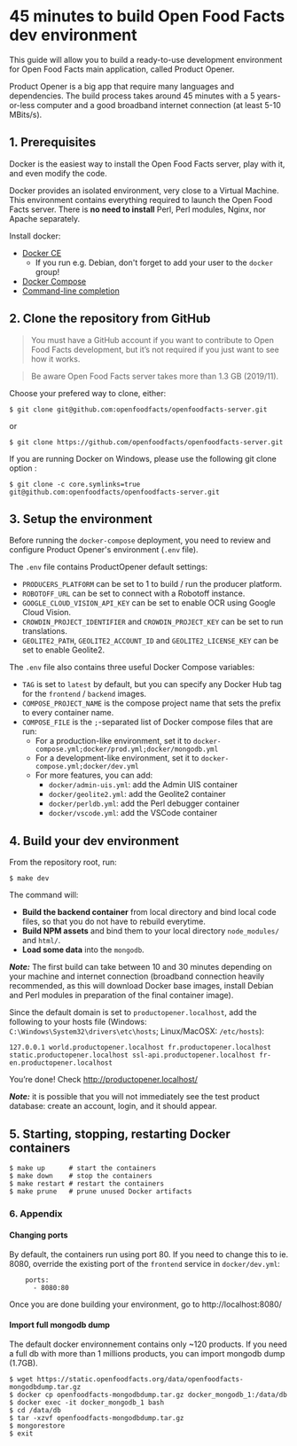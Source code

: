 # 45 minutes to build Open Food Facts dev environment
This guide will allow you to build a ready-to-use development environment for Open Food Facts main application, called Product Opener.

Product Opener is a big app that require many languages and dependencies. The build process takes around 45 minutes with a 5 years-or-less computer and a good broadband internet connection (at least 5-10 MBits/s).


## 1. Prerequisites
Docker is the easiest way to install the Open Food Facts server, play with it, and even modify the code.

Docker provides an isolated environment, very close to a Virtual Machine. This environment contains everything required to launch the Open Food Facts server. There is **no need to install** Perl, Perl modules, Nginx, nor Apache separately.

Install docker:
- [Docker CE](https://docs.docker.com/install/#supported-platforms)
  - If you run e.g. Debian, don't forget to add your user to the `docker` group!
- [Docker Compose](https://docs.docker.com/compose/install/)
- [Command-line completion](https://docs.docker.com/compose/completion/)


## 2. Clone the repository from GitHub
> You must have a GitHub account if you want to contribute to Open Food Facts development, but it’s not required if you just want to see how it works.

> Be aware Open Food Facts server takes more than 1.3 GB (2019/11).

Choose your prefered way to clone, either:

```console
$ git clone git@github.com:openfoodfacts/openfoodfacts-server.git
```

or

```console
$ git clone https://github.com/openfoodfacts/openfoodfacts-server.git
```

If you are running Docker on Windows, please use the following git clone option :
```console
$ git clone -c core.symlinks=true git@github.com:openfoodfacts/openfoodfacts-server.git
```

## 3. Setup the environment

Before running the `docker-compose` deployment, you need to review and configure
Product Opener's environment (`.env` file).

The `.env` file contains ProductOpener default settings:
* `PRODUCERS_PLATFORM` can be set to 1 to build / run the producer platform.
* `ROBOTOFF_URL` can be set to connect with a Robotoff instance.
* `GOOGLE_CLOUD_VISION_API_KEY` can be set to enable OCR using Google Cloud Vision.
* `CROWDIN_PROJECT_IDENTIFIER` and `CROWDIN_PROJECT_KEY` can be set to run translations.
* `GEOLITE2_PATH`, `GEOLITE2_ACCOUNT_ID` and `GEOLITE2_LICENSE_KEY` can be set to enable Geolite2.

The `.env` file also contains three useful Docker Compose variables:
* `TAG` is set to `latest` by default, but you can specify any Docker Hub tag for the `frontend` / `backend` images.
* `COMPOSE_PROJECT_NAME` is the compose project name that sets the prefix to every container name.
* `COMPOSE_FILE` is the `;`-separated list of Docker compose files that are run:
  * For a production-like environment, set it to `docker-compose.yml;docker/prod.yml;docker/mongodb.yml`
  * For a development-like environment, set it to `docker-compose.yml;docker/dev.yml`
  * For more features, you can add:
    * `docker/admin-uis.yml`: add the Admin UIS container
    * `docker/geolite2.yml`: add the Geolite2 container
    * `docker/perldb.yml`: add the Perl debugger container
    * `docker/vscode.yml`: add the VSCode container

## 4. Build your dev environment

From the repository root, run:

```console
$ make dev
```

The command will:
* **Build the backend container** from local directory and bind local code files, so that you do not have to rebuild everytime.
* **Build NPM assets** and bind them to your local directory `node_modules/` and `html/`.
* **Load some data** into the `mongodb`.

***Note:*** The first build can take between 10 and 30 minutes depending on your machine and internet connection (broadband connection heavily recommended, as this will download Docker base images, install Debian and Perl modules in preparation of the final container image).


Since the default domain is set to `productopener.localhost`, add the following to your hosts file (Windows: `C:\Windows\System32\drivers\etc\hosts`; Linux/MacOSX: `/etc/hosts`):
```text
127.0.0.1 world.productopener.localhost fr.productopener.localhost static.productopener.localhost ssl-api.productopener.localhost fr-en.productopener.localhost 
```

You’re done! Check http://productopener.localhost/

***Note:*** it is possible that you will not immediately see the test product database: create an account, login, and it should appear.

## 5. Starting, stopping, restarting Docker containers

```console
$ make up      # start the containers
$ make down    # stop the containers
$ make restart # restart the containers
$ make prune   # prune unused Docker artifacts
```

### 6. Appendix

#### Changing ports

By default, the containers run using port 80. If you need to change this to ie. 8080, override the existing port of the `frontend` service in `docker/dev.yml`:
```
    ports:
      - 8080:80
```
Once you are done building your environment, go to http://localhost:8080/

#### Import full mongodb dump
The default docker environnement contains only ~120 products. If you need a full db with more than 1 millions products, you can import mongodb dump (1.7GB).
```console
$ wget https://static.openfoodfacts.org/data/openfoodfacts-mongodbdump.tar.gz
$ docker cp openfoodfacts-mongodbdump.tar.gz docker_mongodb_1:/data/db
$ docker exec -it docker_mongodb_1 bash
$ cd /data/db
$ tar -xzvf openfoodfacts-mongodbdump.tar.gz 
$ mongorestore
$ exit
```
